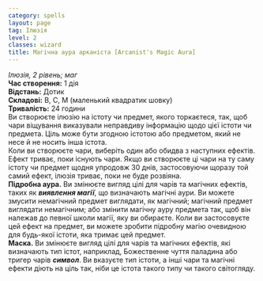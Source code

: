 ```yaml
---
category: spells
layout: page
tag: Ілюзія
level: 2
classes: wizard
title: Магічна аура арканіста [Arcanist's Magic Aura]
---
```


_Ілюзія, 2 рівень; маг_    
**Час створення:** 1 дія    
**Відстань:** Дотик   
**Складові:** В, С, М (маленький квадратик шовку)   
**Тривалість:** 24 години    
Ви створюєте ілюзію на істоту чи предмет, якого торкаєтеся, так, щоб чари віщування виказували неправдиву інформацію щодо цієї істоти чи предмета. Ціль може бути згодною істотою або предметом, який не несе й не носить інша істота.    
Коли ви створюєте чари, виберіть один або обидва з наступних ефектів. Ефект триває, поки існують чари. Якщо ви створюєте ці чари на ту саму істоту чи предмет щодня упродовж 30 днів, застосовуючи щоразу той самий ефект, ілюзія триває, поки не буде розвіяна.    
**Підробна аура.** Ви змінюєте вигляд цілі для чарів та магічних ефектів, таких як **_виявлення магії_**, що визначають магічні аури. Ви можете змусити немагічний предмет виглядати, як магічний; магічний предмет виглядати немагічним; або змінити магічну ауру предмета так, щоб він належав до певної школи магії, яку ви обираєте. Коли ви застосовуєте цей ефект на предмет, ви можете зробити підробну магію очевидною для будь-якої істоти, яка тримає цей предмет.    
**Маска.** Ви змінюєте вигляд цілі для чарів та магічних ефектів, які визначають тип істот, наприклад, Божественне чуття паладина або тригер чарів **_символ_**. Ви вказуєте тип істоти, а інші чари та магічні ефекти діють на ціль так, ніби це істота такого типу чи такого світогляду. 
